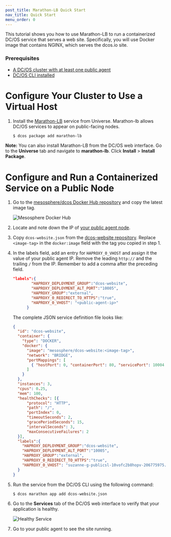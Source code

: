 ```yaml
---
post_title: Marathon-LB Quick Start
nav_title: Quick Start
menu_order: 0 
---
```


This tutorial shows you how to use Marathon-LB to run a containerized DC/OS service that serves a web site. Specifically, you will use Docker image that contains NGINX, which serves the dcos.io site.

### Prerequisites
- [A DC/OS cluster with at least one public agent](/docs/1.9/administration/installing/)
- [DC/OS CLI installed](/docs/1.9/usage/cli/install/)

# Configure Your Cluster to Use a Virtual Host

1. Install the [Marathon-LB](/docs/1.9/usage/service-discovery/marathon-lb/) service from Universe. Marathon-lb allows DC/OS services to appear on public-facing nodes.

    ```bash
    $ dcos package add marathon-lb
    ```

**Note:** You can also install Marathon-LB from the DC/OS web interface. Go to the **Universe** tab and navigate to **marathon-lb**. Click **Install** > **Install Package**.

# Configure and Run a Containerized Service on a Public Node

1. Go to the [mesosphere/dcos Docker Hub repository](https://hub.docker.com/r/mesosphere/dcos-website/tags/) and copy the latest image tag.

    ![Mesosphere Docker Hub](/docs/1.9/usage/tutorials/img/dockerhub.png)

1. Locate and note down the IP of [your public agent node](/docs/1.9/administration/locate-public-agent/).
1. Copy `dcos-website.json` from the [dcos-website repository](https://github.com/dcos/dcos-website/blob/develop/dcos-website.json). Replace `<image-tag>` in the `docker:image` field with the tag you copied in step 1.
1. In the labels field, add an entry for `HAPROXY_0_VHOST` and assign it the value of your public agent IP. Remove the leading `http://` and the trailing `/` from the IP. Remember to add a comma after the preceding field.

    ```json
    "labels":{
            "HAPROXY_DEPLOYMENT_GROUP":"dcos-website",
            "HAPROXY_DEPLOYMENT_ALT_PORT":"10005",
            "HAPROXY_GROUP":"external",
            "HAPROXY_0_REDIRECT_TO_HTTPS":"true",
            "HAPROXY_0_VHOST": "<public-agent-ip>"
          }
    ```

    The complete JSON service definition file looks like:

    ```json
    {
      "id": "dcos-website",
      "container": {
        "type": "DOCKER",
        "docker": {
          "image": "mesosphere/dcos-website:<image-tag>",
          "network": "BRIDGE",
          "portMappings": [
            { "hostPort": 0, "containerPort": 80, "servicePort": 10004 }
          ]
        }
      },
      "instances": 3,
      "cpus": 0.25,
      "mem": 100,
      "healthChecks": [{
          "protocol": "HTTP",
          "path": "/",
          "portIndex": 0,
          "timeoutSeconds": 2,
          "gracePeriodSeconds": 15,
          "intervalSeconds": 3,
          "maxConsecutiveFailures": 2
      }],
      "labels":{
        "HAPROXY_DEPLOYMENT_GROUP":"dcos-website",
        "HAPROXY_DEPLOYMENT_ALT_PORT":"10005",
        "HAPROXY_GROUP":"external",
        "HAPROXY_0_REDIRECT_TO_HTTPS":"true",
        "HAPROXY_0_VHOST": "suzanne-g-publicsl-10vofc2b8hopv-206775975.us-west-2.elb.amazonaws.com"
      }
    }
    ```

1. Run the service from the DC/OS CLI using the following command:
    ```
    $ dcos marathon app add dcos-website.json
    ```

1. Go to the **Services** tab of the DC/OS web interface to verify that your application is healthy.

    ![Healthy Service](/docs/1.9/usage/tutorials/img/healthy-dcos-website.png)

1. Go to your public agent to see the site running.
